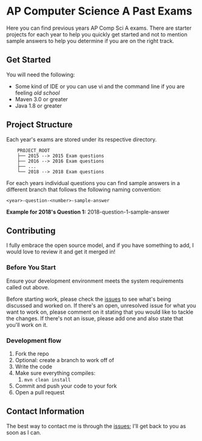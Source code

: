# AP Computer Science A Past Exams

Here you can find previous years AP Comp Sci A exams. There are
starter projects for each year to help you quickly get started 
and not to mention sample answers to help you determine if you
are on the right track.

## Get Started

You will need the following:
- Some kind of IDE or you can use vi and the command line if you are feeling *old school*
- Maven 3.0 or greater
- Java 1.8 or greater

## Project Structure

Each year's exams are stored under its respective directory.
```
    PROJECT_ROOT
    ├── 2015 --> 2015 Exam questions
    ├── 2016 --> 2016 Exam questions
    ├── ...
    └── 2018 --> 2018 Exam questions
```

For each years individual questions you can find sample answers in a different branch that follows
the following naming convention:<p>
    `<year>-question-<number>-sample-answer`<p>
    **Example for 2018's Question 1:** 2018-question-1-sample-answer 


## Contributing
I fully embrace the open source model, and if you have something to add, I would love to review it and get it merged in!

### Before You Start
Ensure your development environment meets the system requirements called out above.

Before starting work, please check the [issues](https://github.com/tonyhernandez/AP-Comp-Sci-A-Exams/issues) to see what's being discussed and worked on. If there's an open, unresolved issue for what you want to work on, please comment on it stating that you would like to tackle the changes. If there's not an issue, please add one and also state that you'll work on it.

### Development flow

1. Fork the repo
1. Optional: create a branch to work off of
1. Write the code
1. Make sure everything compiles:
    1. `mvn clean install`
1. Commit and push your code to your fork
1. Open a pull request


## Contact Information

The best way to contact me is through the [issues](https://github.com/tonyhernandez/AP-Comp-Sci-A-Exams/issues); I'll get back to you as soon as I can.